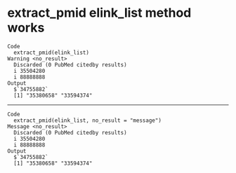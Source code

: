 # extract_pmid elink_list method works

    Code
      extract_pmid(elink_list)
    Warning <no_result>
      Discarded (0 PubMed citedby results)
      i 35504280
      i 88888888
    Output
      $`34755882`
      [1] "35380658" "33594374"
      

---

    Code
      extract_pmid(elink_list, no_result = "message")
    Message <no_result>
      Discarded (0 PubMed citedby results)
      i 35504280
      i 88888888
    Output
      $`34755882`
      [1] "35380658" "33594374"
      

